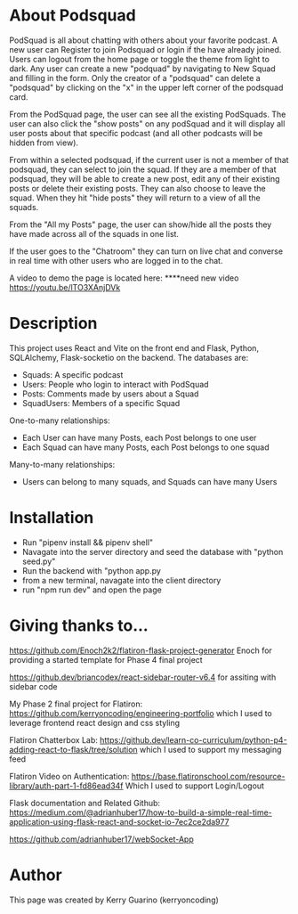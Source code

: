 # About Podsquad
PodSquad is all about chatting with others about your favorite podcast.  A new user can Register to join Podsquad or login if the have already joined. Users can logout from the home page or toggle the theme from light to dark. Any user can create a new "podquad" by navigating to New Squad and filling in the form.  Only the creator of a "podsquad" can delete a "podsquad" by clicking on the "x" in the upper left corner of the podsquad card.

From the PodSquad page, the user can see all the existing PodSquads. The user can also click the "show posts" on any podSquad and it will display all user posts about that specific podcast (and all other podcasts will be hidden from view).  

From within a selected podsquad, if the current user is not a member of that podsquad, they can select to join the squad. If they are a member of that podsquad, they will be able to create a new post, edit any of their existing posts or delete their existing posts. They can also choose to leave the squad.  When they hit "hide posts" they will return to a view of all the squads.

From the "All my Posts" page, the user can show/hide all the posts they have made across all of the squads in one list.

If the user goes to the "Chatroom" they can turn on live chat and converse in real time with other users who are logged in to the chat.

A video to demo the page is located here:
****need new video
https://youtu.be/lTO3XAnjDVk

# Description
This project uses React and Vite on the front end and Flask, Python, SQLAlchemy, Flask-socketio on the backend.  The databases are:

   - Squads: A specific podcast
   - Users: People who login to interact with PodSquad
   - Posts: Comments made by users about a Squad
   - SquadUsers: Members of a specific Squad

One-to-many relationships:
   - Each User can have many Posts, each Post belongs to one user
   - Each Squad can have many Posts, each Post belongs to one squad

Many-to-many relationships:
   - Users can belong to many squads, and Squads can have many Users

# Installation
- Run "pipenv install && pipenv shell" 
- Navagate into the server directory and seed the database with "python seed.py"
- Run the backend with "python app.py
- from a new terminal, navagate into the client directory
- run "npm run dev" and open the page


# Giving thanks to...

https://github.com/Enoch2k2/flatiron-flask-project-generator
Enoch for providing a started template for Phase 4 final project

https://github.dev/briancodex/react-sidebar-router-v6.4
for assiting with sidebar code

My Phase 2 final project for Flatiron:
https://github.com/kerryoncoding/engineering-portfolio
which I used to leverage frontend react design and css styling

Flatiron Chatterbox Lab:
https://github.dev/learn-co-curriculum/python-p4-adding-react-to-flask/tree/solution
which I used to support my messaging feed

Flatiron Video on Authentication:
https://base.flatironschool.com/resource-library/auth-part-1-fd86ead34f
Which I used to support Login/Logout

Flask documentation and Related Github:
https://medium.com/@adrianhuber17/how-to-build-a-simple-real-time-application-using-flask-react-and-socket-io-7ec2ce2da977

https://github.com/adrianhuber17/webSocket-App



# Author
This page was created by Kerry Guarino (kerryoncoding)